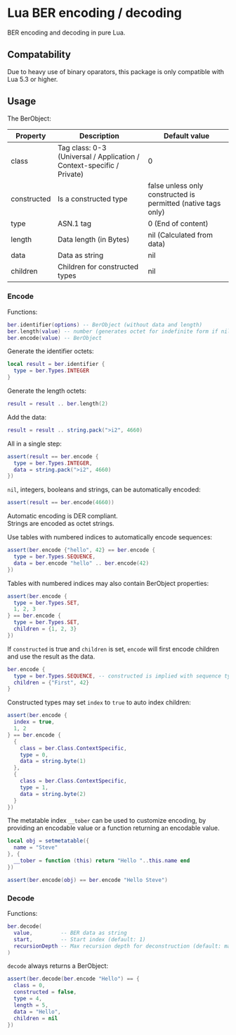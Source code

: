 # Lua BER encoding / decoding


BER encoding and decoding in pure Lua.


## Compatability


Due to heavy use of binary oparators, this package is only compatible with Lua 5.3 or higher.


## Usage

The BerObject:

| Property | Description | Default value |
| --- | --- | --- |
| class | Tag class: 0-3 (Universal / Application / Context-specific / Private) | 0 |
| constructed | Is a constructed type | false unless only constructed is permitted (native tags only) |
| type | ASN.1 tag | 0 (End of content) |
| length | Data length (in Bytes) | nil (Calculated from data) |
| data | Data as string | nil |
| children | Children for constructed types | nil |


### Encode

Functions:
```lua
ber.identifier(options) -- BerObject (without data and length)
ber.length(value) -- number (generates octet for indefinite form if nil)
ber.encode(value) -- BerObject
```

Generate the identifier octets:
```lua
local result = ber.identifier {
  type = ber.Types.INTEGER
}
```

Generate the length octets:
```lua
result = result .. ber.length(2)
```

Add the data:
```lua
result = result .. string.pack(">i2", 4660)
```

All in a single step:
```lua
assert(result == ber.encode {
  type = ber.Types.INTEGER,
  data = string.pack(">i2", 4660)
})
```

`nil`, integers, booleans and strings, can be automatically encoded:
```lua
assert(result == ber.encode(4660))
```

Automatic encoding is DER compliant.  
Strings are encoded as octet strings.

Use tables with numbered indices to automatically encode sequences:
```lua
assert(ber.encode {"hello", 42} == ber.encode {
  type = ber.Types.SEQUENCE,
  data = ber.encode "hello" .. ber.encode(42)
})
```

Tables with numbered indices may also contain BerObject properties:
```lua
assert(ber.encode {
  type = ber.Types.SET,
  1, 2, 3
} == ber.encode {
  type = ber.Types.SET,
  children = {1, 2, 3}
})
```

If `constructed` is true and `children` is set, `encode` will first encode children and use the result as the data.
```lua
ber.encode {
  type = ber.Types.SEQUENCE, -- constructed is implied with sequence type
  children = {"First", 42}
}
```

Constructed types may set `index` to `true` to auto index children:
```lua
assert(ber.encode {
  index = true,
  1, 2
} == ber.encode {
  {
    class = ber.Class.ContextSpecific,
    type = 0,
    data = string.byte(1)
  },
  {
    class = ber.Class.ContextSpecific,
    type = 1,
    data = string.byte(2)
  }
})
```

The metatable index `__tober` can be used to customize encoding, by providing an encodable value
or a function returning an encodable value.
```lua
local obj = setmetatable({
  name = "Steve"
}, {
  __tober = function (this) return "Hello "..this.name end
})

assert(ber.encode(obj) == ber.encode "Hello Steve")
```



### Decode

Functions:
```lua
ber.decode(
  value,         -- BER data as string
  start,         -- Start index (default: 1)
  recursionDepth -- Max recursion depth for deconstruction (default: math.maxinteger)
)
```

`decode` always returns a BerObject:

```lua
assert(ber.decode(ber.encode "Hello") == {
  class = 0,
  constructed = false,
  type = 4,
  length = 5,
  data = "Hello",
  children = nil
})
```
